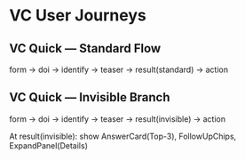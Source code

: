 # VC User Journeys

## VC Quick — Standard Flow
form → doi → identify → teaser → result(standard) → action

## VC Quick — Invisible Branch
form → doi → identify → teaser → result(invisible) → action

At result(invisible): show AnswerCard(Top-3), FollowUpChips, ExpandPanel(Details)